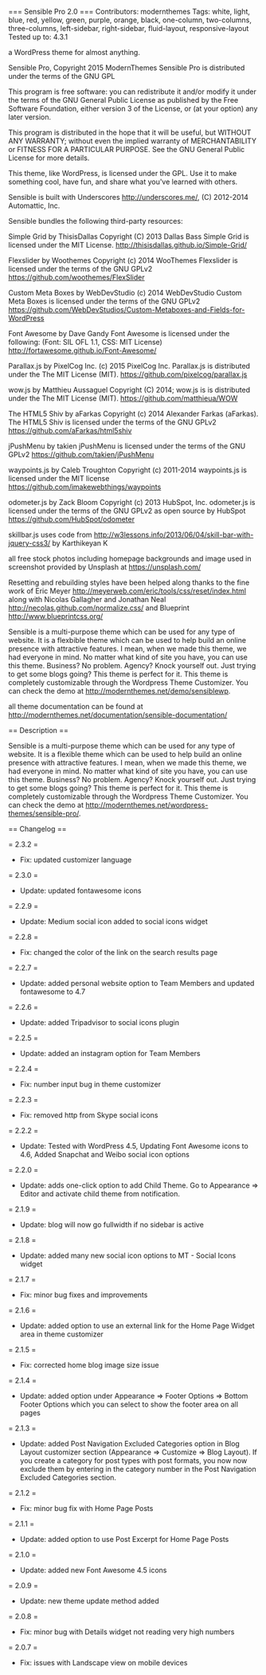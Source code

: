 === Sensible Pro 2.0 ===
Contributors: modernthemes
Tags: white, light, blue, red, yellow, green, purple, orange, black, one-column, two-columns, three-columns, left-sidebar, right-sidebar, fluid-layout, responsive-layout
Tested up to: 4.3.1

a WordPress theme for almost anything.

Sensible Pro, Copyright 2015 ModernThemes 
Sensible Pro is distributed under the terms of the GNU GPL

This program is free software: you can redistribute it and/or modify
it under the terms of the GNU General Public License as published by
the Free Software Foundation, either version 3 of the License, or
(at your option) any later version.

This program is distributed in the hope that it will be useful,
but WITHOUT ANY WARRANTY; without even the implied warranty of
MERCHANTABILITY or FITNESS FOR A PARTICULAR PURPOSE.  See the
GNU General Public License for more details.

This theme, like WordPress, is licensed under the GPL.
Use it to make something cool, have fun, and share what you've learned with others.

Sensible is built with Underscores http://underscores.me/, (C) 2012-2014 Automattic, Inc. 

Sensible bundles the following third-party resources:

Simple Grid by ThisisDallas Copyright (C) 2013 Dallas Bass
Simple Grid is licensed under the MIT License.
http://thisisdallas.github.io/Simple-Grid/

Flexslider by Woothemes Copyright (c) 2014 WooThemes
Flexslider is licensed under the terms of the GNU GPLv2
https://github.com/woothemes/FlexSlider

Custom Meta Boxes by WebDevStudio (c) 2014 WebDevStudio 
Custom Meta Boxes is licensed under the terms of the GNU GPLv2 
https://github.com/WebDevStudios/Custom-Metaboxes-and-Fields-for-WordPress

Font Awesome by Dave Gandy
Font Awesome is licensed under the following: (Font: SIL OFL 1.1, CSS: MIT License)
http://fortawesome.github.io/Font-Awesome/

Parallax.js by PixelCog Inc. (c) 2015 PixelCog Inc.
Parallax.js is distributed under the The MIT License (MIT).
https://github.com/pixelcog/parallax.js

wow.js by Matthieu Aussaguel Copyright (C) 2014; 
wow.js is is distributed under the The MIT License (MIT).
https://github.com/matthieua/WOW

The HTML5 Shiv by aFarkas Copyright (c) 2014 Alexander Farkas (aFarkas).
The HTML5 Shiv is licensed under the terms of the GNU GPLv2 
https://github.com/aFarkas/html5shiv 

jPushMenu by takien
jPushMenu is licensed under the terms of the GNU GPLv2 
https://github.com/takien/jPushMenu

waypoints.js by Caleb Troughton Copyright (c) 2011-2014
waypoints.js is licensed under the MIT license
https://github.com/imakewebthings/waypoints

odometer.js by Zack Bloom Copyright (c) 2013 HubSpot, Inc.
odometer.js is licensed under the terms of the GNU GPLv2 as open source by HubSpot
https://github.com/HubSpot/odometer

skillbar.js uses code from http://w3lessons.info/2013/06/04/skill-bar-with-jquery-css3/ by Karthikeyan K 

all free stock photos including homepage backgrounds and image used in screenshot provided by Unsplash at https://unsplash.com/

Resetting and rebuilding styles have been helped along thanks to the fine work of
Eric Meyer http://meyerweb.com/eric/tools/css/reset/index.html
along with Nicolas Gallagher and Jonathan Neal http://necolas.github.com/normalize.css/
and Blueprint http://www.blueprintcss.org/

Sensible is a multi-purpose theme which can be used for any type of website. It is a flexbible theme which can be used to help build an online presence with attractive features. I mean, when we made this theme, we had everyone in mind. No matter what kind of site you have, you can use this theme. Business? No problem. Agency? Knock yourself out. Just trying to get some blogs going? This theme is perfect for it. This theme is completely customizable through the Wordpress Theme Customizer. You can check the demo at http://modernthemes.net/demo/sensiblewp.

all theme documentation can be found at http://modernthemes.net/documentation/sensible-documentation/


== Description ==

Sensible is a multi-purpose theme which can be used for any type of website. It is a flexible theme which can be used to help build an online presence with attractive features. I mean, when we made this theme, we had everyone in mind. No matter what kind of site you have, you can use this theme. Business? No problem. Agency? Knock yourself out. Just trying to get some blogs going? This theme is perfect for it. This theme is completely customizable through the Wordpress Theme Customizer. You can check the demo at http://modernthemes.net/wordpress-themes/sensible-pro/.

== Changelog ==

= 2.3.2 =
* Fix: updated customizer language

= 2.3.0 =
* Update: updated fontawesome icons

= 2.2.9 =
* Update: Medium social icon added to social icons widget

= 2.2.8 =
* Fix: changed the color of the link on the search results page

= 2.2.7 =
* Update: added personal website option to Team Members and updated fontawesome to 4.7

= 2.2.6 =
* Update: added Tripadvisor to social icons plugin

= 2.2.5 =
* Update: added an instagram option for Team Members 

= 2.2.4 =
* Fix: number input bug in theme customizer

= 2.2.3 =
* Fix: removed http from Skype social icons 

= 2.2.2 =
* Update: Tested with WordPress 4.5, Updating Font Awesome icons to 4.6, Added Snapchat and Weibo social icon options 

= 2.2.0 =
* Update: adds one-click option to add Child Theme. Go to Appearance => Editor and activate child theme from notification. 

= 2.1.9 =
* Update: blog will now go fullwidth if no sidebar is active

= 2.1.8 =
* Update: added many new social icon options to MT - Social Icons widget 

= 2.1.7 =
* Fix: minor bug fixes and improvements 

= 2.1.6 =
* Update: added option to use an external link for the Home Page Widget area in theme customizer 

= 2.1.5 =
* Fix: corrected home blog image size issue 

= 2.1.4 =
* Update: added option under Appearance => Footer Options => Bottom Footer Options which you can select to show the footer area on all pages 

= 2.1.3 =
* Update: added Post Navigation Excluded Categories option in Blog Layout customizer section (Appearance => Customize => Blog Layout). If you create a category for post types with post formats, you now now exclude them by entering in the category number in the Post Navigation Excluded Categories section.

= 2.1.2 =
* Fix: minor bug fix with Home Page Posts

= 2.1.1 =
* Update: added option to use Post Excerpt for Home Page Posts

= 2.1.0 =
* Update: added new Font Awesome 4.5 icons

= 2.0.9 =
* Update: new theme update method added

= 2.0.8 =
* Fix: minor bug with Details widget not reading very high numbers

= 2.0.7 =
* Fix: issues with Landscape view on mobile devices
